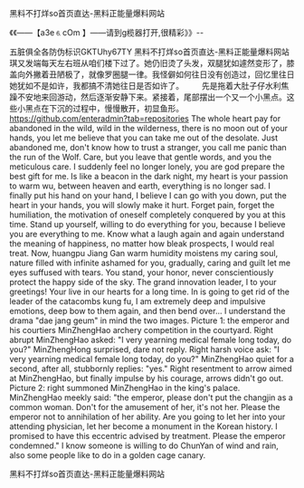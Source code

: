 黑料不打烊so首页直达-黑料正能量爆料网站

《《――【a3e⒍cOm 】――请到g榄器打开,很精彩》》--

五脏俱全各防伪标识GKTUhy67TY
黑料不打烊so首页直达-黑料正能量爆料网站　　琪又发端每天左右班从咱们楼下过了。她仍旧烫了头发，双腿犹如遽然变形了，膝盖向外撇着丑陋极了，就像罗圈腿一律。我怪僻如何往日没有创造过，回忆里往日她犹如不是如许，我都搞不清她往日是否如许了。
　　先是拖着大肚子仔水利焦躁不安地来回游动，然后逐渐安静下来。紧接着，尾部摆出一个又一个小黑点。这些小黑点在下沉的过程中，慢慢散开，初显鱼形。
https://github.com/enteradmin?tab=repositories
The whole heart pay for abandoned in the wild, wild in the wilderness, there is no moon out of your hands, you let me believe that you can take me out of the desolate.
Just abandoned me, don't know how to trust a stranger, you call me panic than the run of the Wolf.
Care, but you leave that gentle words, and you the meticulous care.
I suddenly feel no longer lonely, you are god prepare the best gift for me.
Is like a beacon in the dark night, my heart is your passion to warm wu, between heaven and earth, everything is no longer sad.
I finally put his hand on your hand, I believe I can go with you down, put the heart in your hands, you will slowly make it hurt.
Forget pain, forget the humiliation, the motivation of oneself completely conquered by you at this time.
Stand up yourself, willing to do everything for you, because I believe you are everything to me.
Know what a laugh again and again understand the meaning of happiness, no matter how bleak prospects, I would real treat.
Now, huangpu Jiang Gan warm humidity moistens my caring soul, nature filled with infinite ashamed for you, gradually, caring and guilt let me eyes suffused with tears.
You stand, your honor, never conscientiously protect the happy side of the sky.
The grand innovation leader, I to your greetings!
Your live in our hearts for a long time.
In is going to get rid of the leader of the catacombs kung fu, I am extremely deep and impulsive emotions, deep bow to them again, and then bend over...
I understand the drama "dae jang geum" in mind the two images.
Picture 1: the emperor and his courtiers MinZhengHao archery competition in the courtyard.
Right abrupt MinZhengHao asked: "I very yearning medical female long today, do you?"
MinZhengHong surprised, dare not reply.
Right harsh voice ask: "I very yearning medical female long today, do you?"
MinZhengHao quiet for a second, after all, stubbornly replies: "yes."
Right resentment to arrow aimed at MinZhengHao, but finally impulse by his courage, arrows didn't go out.
Picture 2: right summoned MinZhengHao in the king's palace.
MinZhengHao meekly said: "the emperor, please don't put the changjin as a common woman.
Don't for the amusement of her, it's not her.
Please the emperor not to annihilation of her ability.
Are you going to let her into your attending physician, let her become a monument in the Korean history.
I promised to have this eccentric advised by treatment.
Please the emperor condemned."
I know someone is willing to do ChunYan of wind and rain, also some people like to do in a golden cage canary.




黑料不打烊so首页直达-黑料正能量爆料网站
